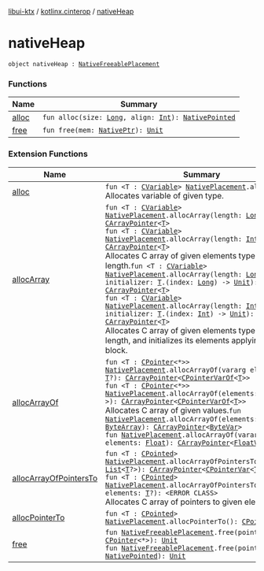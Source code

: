 [libui-ktx](../../index.md) / [kotlinx.cinterop](../index.md) / [nativeHeap](./index.md)

# nativeHeap

`object nativeHeap : `[`NativeFreeablePlacement`](../-native-freeable-placement/index.md)

### Functions

| Name | Summary |
|---|---|
| [alloc](alloc.md) | `fun alloc(size: `[`Long`](https://kotlinlang.org/api/latest/jvm/stdlib/kotlin/-long/index.html)`, align: `[`Int`](https://kotlinlang.org/api/latest/jvm/stdlib/kotlin/-int/index.html)`): `[`NativePointed`](../-native-pointed/index.md) |
| [free](free.md) | `fun free(mem: `[`NativePtr`](../-native-ptr.md)`): `[`Unit`](https://kotlinlang.org/api/latest/jvm/stdlib/kotlin/-unit/index.html) |

### Extension Functions

| Name | Summary |
|---|---|
| [alloc](../alloc.md) | `fun <T : `[`CVariable`](../-c-variable/index.md)`> `[`NativePlacement`](../-native-placement/index.md)`.alloc(): `[`T`](../alloc.md#T)<br>Allocates variable of given type. |
| [allocArray](../alloc-array.md) | `fun <T : `[`CVariable`](../-c-variable/index.md)`> `[`NativePlacement`](../-native-placement/index.md)`.allocArray(length: `[`Long`](https://kotlinlang.org/api/latest/jvm/stdlib/kotlin/-long/index.html)`): `[`CArrayPointer`](../-c-array-pointer.md)`<`[`T`](../alloc-array.md#T)`>`<br>`fun <T : `[`CVariable`](../-c-variable/index.md)`> `[`NativePlacement`](../-native-placement/index.md)`.allocArray(length: `[`Int`](https://kotlinlang.org/api/latest/jvm/stdlib/kotlin/-int/index.html)`): `[`CArrayPointer`](../-c-array-pointer.md)`<`[`T`](../alloc-array.md#T)`>`<br>Allocates C array of given elements type and length.`fun <T : `[`CVariable`](../-c-variable/index.md)`> `[`NativePlacement`](../-native-placement/index.md)`.allocArray(length: `[`Long`](https://kotlinlang.org/api/latest/jvm/stdlib/kotlin/-long/index.html)`, initializer: `[`T`](../alloc-array.md#T)`.(index: `[`Long`](https://kotlinlang.org/api/latest/jvm/stdlib/kotlin/-long/index.html)`) -> `[`Unit`](https://kotlinlang.org/api/latest/jvm/stdlib/kotlin/-unit/index.html)`): `[`CArrayPointer`](../-c-array-pointer.md)`<`[`T`](../alloc-array.md#T)`>`<br>`fun <T : `[`CVariable`](../-c-variable/index.md)`> `[`NativePlacement`](../-native-placement/index.md)`.allocArray(length: `[`Int`](https://kotlinlang.org/api/latest/jvm/stdlib/kotlin/-int/index.html)`, initializer: `[`T`](../alloc-array.md#T)`.(index: `[`Int`](https://kotlinlang.org/api/latest/jvm/stdlib/kotlin/-int/index.html)`) -> `[`Unit`](https://kotlinlang.org/api/latest/jvm/stdlib/kotlin/-unit/index.html)`): `[`CArrayPointer`](../-c-array-pointer.md)`<`[`T`](../alloc-array.md#T)`>`<br>Allocates C array of given elements type and length, and initializes its elements applying given block. |
| [allocArrayOf](../alloc-array-of.md) | `fun <T : `[`CPointer`](../-c-pointer/index.md)`<*>> `[`NativePlacement`](../-native-placement/index.md)`.allocArrayOf(vararg elements: `[`T`](../alloc-array-of.md#T)`?): `[`CArrayPointer`](../-c-array-pointer.md)`<`[`CPointerVarOf`](../-c-pointer-var-of/index.md)`<`[`T`](../alloc-array-of.md#T)`>>`<br>`fun <T : `[`CPointer`](../-c-pointer/index.md)`<*>> `[`NativePlacement`](../-native-placement/index.md)`.allocArrayOf(elements: `[`List`](https://kotlinlang.org/api/latest/jvm/stdlib/kotlin.collections/-list/index.html)`<`[`T`](../alloc-array-of.md#T)`?>): `[`CArrayPointer`](../-c-array-pointer.md)`<`[`CPointerVarOf`](../-c-pointer-var-of/index.md)`<`[`T`](../alloc-array-of.md#T)`>>`<br>Allocates C array of given values.`fun `[`NativePlacement`](../-native-placement/index.md)`.allocArrayOf(elements: `[`ByteArray`](https://kotlinlang.org/api/latest/jvm/stdlib/kotlin/-byte-array/index.html)`): `[`CArrayPointer`](../-c-array-pointer.md)`<`[`ByteVar`](../-byte-var.md)`>`<br>`fun `[`NativePlacement`](../-native-placement/index.md)`.allocArrayOf(vararg elements: `[`Float`](https://kotlinlang.org/api/latest/jvm/stdlib/kotlin/-float/index.html)`): `[`CArrayPointer`](../-c-array-pointer.md)`<`[`FloatVar`](../-float-var.md)`>` |
| [allocArrayOfPointersTo](../alloc-array-of-pointers-to.md) | `fun <T : `[`CPointed`](../-c-pointed/index.md)`> `[`NativePlacement`](../-native-placement/index.md)`.allocArrayOfPointersTo(elements: `[`List`](https://kotlinlang.org/api/latest/jvm/stdlib/kotlin.collections/-list/index.html)`<`[`T`](../alloc-array-of-pointers-to.md#T)`?>): `[`CArrayPointer`](../-c-array-pointer.md)`<`[`CPointerVar`](../-c-pointer-var.md)`<`[`T`](../alloc-array-of-pointers-to.md#T)`>>`<br>`fun <T : `[`CPointed`](../-c-pointed/index.md)`> `[`NativePlacement`](../-native-placement/index.md)`.allocArrayOfPointersTo(vararg elements: `[`T`](../alloc-array-of-pointers-to.md#T)`?): <ERROR CLASS>`<br>Allocates C array of pointers to given elements. |
| [allocPointerTo](../alloc-pointer-to.md) | `fun <T : `[`CPointed`](../-c-pointed/index.md)`> `[`NativePlacement`](../-native-placement/index.md)`.allocPointerTo(): `[`CPointerVar`](../-c-pointer-var.md)`<`[`T`](../alloc-pointer-to.md#T)`>` |
| [free](../free.md) | `fun `[`NativeFreeablePlacement`](../-native-freeable-placement/index.md)`.free(pointer: `[`CPointer`](../-c-pointer/index.md)`<*>): `[`Unit`](https://kotlinlang.org/api/latest/jvm/stdlib/kotlin/-unit/index.html)<br>`fun `[`NativeFreeablePlacement`](../-native-freeable-placement/index.md)`.free(pointed: `[`NativePointed`](../-native-pointed/index.md)`): `[`Unit`](https://kotlinlang.org/api/latest/jvm/stdlib/kotlin/-unit/index.html) |
